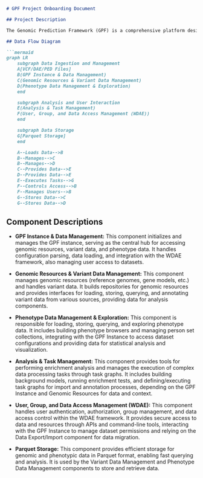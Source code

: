 ```markdown
# GPF Project Onboarding Document

## Project Description

The Genomic Prediction Framework (GPF) is a comprehensive platform designed for managing, analyzing, and exploring large-scale genomic and phenotypic data. It provides tools for variant annotation, enrichment analysis, and data integration, enabling researchers to identify genetic factors associated with complex traits and diseases. GPF integrates with the Web-based Data Analysis Environment (WDAE) to provide a user-friendly interface for data exploration and analysis.

## Data Flow Diagram

```mermaid
graph LR
    subgraph Data Ingestion and Management
    A[VCF/DAE/PED Files]
    B(GPF Instance & Data Management)
    C(Genomic Resources & Variant Data Management)
    D(Phenotype Data Management & Exploration)
    end

    subgraph Analysis and User Interaction
    E(Analysis & Task Management)
    F(User, Group, and Data Access Management (WDAE))
    end

    subgraph Data Storage
    G[Parquet Storage]
    end

    A--Loads Data-->B
    B--Manages-->C
    B--Manages-->D
    C--Provides Data-->E
    D--Provides Data-->E
    E--Executes Tasks-->G
    F--Controls Access-->B
    F--Manages Users-->B
    G--Stores Data-->C
    G--Stores Data-->D
```

## Component Descriptions

*   **GPF Instance & Data Management:** This component initializes and manages the GPF instance, serving as the central hub for accessing genomic resources, variant data, and phenotype data. It handles configuration parsing, data loading, and integration with the WDAE framework, also managing user access to datasets.

*   **Genomic Resources & Variant Data Management:** This component manages genomic resources (reference genomes, gene models, etc.) and handles variant data. It builds repositories for genomic resources and provides interfaces for loading, storing, querying, and annotating variant data from various sources, providing data for analysis components.

*   **Phenotype Data Management & Exploration:** This component is responsible for loading, storing, querying, and exploring phenotype data. It includes building phenotype browsers and managing person set collections, integrating with the GPF Instance to access dataset configurations and providing data for statistical analysis and visualization.

*   **Analysis & Task Management:** This component provides tools for performing enrichment analysis and manages the execution of complex data processing tasks through task graphs. It includes building background models, running enrichment tests, and defining/executing task graphs for import and annotation processes, depending on the GPF Instance and Genomic Resources for data and context.

*   **User, Group, and Data Access Management (WDAE):** This component handles user authentication, authorization, group management, and data access control within the WDAE framework. It provides secure access to data and resources through APIs and command-line tools, interacting with the GPF Instance to manage dataset permissions and relying on the Data Export/Import component for data migration.

*   **Parquet Storage:** This component provides efficient storage for genomic and phenotypic data in Parquet format, enabling fast querying and analysis. It is used by the Variant Data Management and Phenotype Data Management components to store and retrieve data.